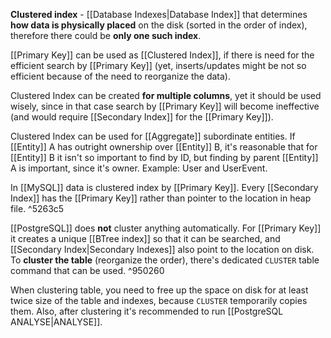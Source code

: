 **Clustered index** - [[Database Indexes|Database Index]] that determines **how data is physically placed** on the disk (sorted in the order of index), therefore there could be **only one such index**.

[[Primary Key]] can be used as [[Clustered Index]], if there is need for the efficient search by [[Primary Key]] (yet, inserts/updates might be not so efficient because of the need to reorganize the data).

Clustered Index can be created **for multiple columns**, yet it should be used wisely, since in that case search by [[Primary Key]] will become ineffective (and would require [[Secondary Index]] for the [[Primary Key]]).

Clustered Index can be used for [[Aggregate]] subordinate entities. If [[Entity]] A has outright ownership over [[Entity]] B, it's reasonable that for [[Entity]] B it isn't so important to find by ID, but finding by parent [[Entity]] A is important, since it's owner. Example: User and UserEvent.

In [[MySQL]] data is clustered index by [[Primary Key]]. Every [[Secondary Index]] has the [[Primary Key]] rather than pointer to the location in heap file. ^5263c5

[[PostgreSQL]] does **not** cluster anything automatically. For [[Primary Key]] it creates a unique [[BTree index]] so that it can be searched, and [[Secondary Index|Secondary Indexes]] also point to the location on disk. To **cluster the table** (reorganize the order), there's dedicated `CLUSTER` table command that can be used. ^950260

When clustering table, you need to free up the space on disk for at least twice size of the table and indexes, because `CLUSTER` temporarily copies them. Also, after clustering it's recommended to run [[PostgreSQL ANALYSE|ANALYSE]].

